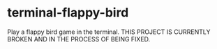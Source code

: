 # terminal-flappy-bird
Play a flappy bird game in the terminal. THIS PROJECT IS CURRENTLY BROKEN AND IN THE PROCESS OF BEING FIXED.